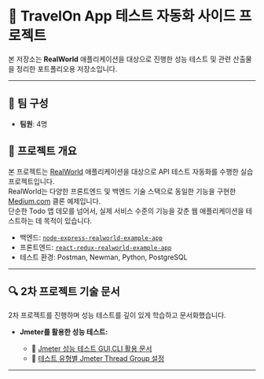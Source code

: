 # 📱 TravelOn App 테스트 자동화 사이드 프로젝트

본 저장소는 **RealWorld** 애플리케이션을 대상으로 진행한 성능 테스트 및 관련 산출물을 정리한 포트폴리오용 저장소입니다.

---

## 👥 팀 구성
- **팀원**: 4명

## 📌 프로젝트 개요
본 프로젝트는 [RealWorld](https://github.com/gothinkster/realworld) 애플리케이션을 대상으로 API 테스트 자동화를 수행한 실습 프로젝트입니다.  
RealWorld는 다양한 프론트엔드 및 백엔드 기술 스택으로 동일한 기능을 구현한 [Medium.com](https://medium.com) 클론 예제입니다.  
단순한 Todo 앱 데모를 넘어서, 실제 서비스 수준의 기능을 갖춘 웹 애플리케이션을 테스트하는 데 목적이 있습니다.

- 백엔드: [`node-express-realworld-example-app`](https://github.com/gothinkster/node-express-realworld-example-app)  
- 프론트엔드: [`react-redux-realworld-example-app`](https://github.com/gothinkster/react-redux-realworld-example-app)  
- 테스트 환경: Postman, Newman, Python, PostgreSQL

---

## 🔍 2차 프로젝트 기술 문서

2차 프로젝트를 진행하며 성능 테스트를 깊이 있게 학습하고 문서화했습니다.

* **Jmeter를 활용한 성능 테스트:**

  * 📕 [Jmeter 성능 테스트 GUI,CLI 활용 문서](https://detailed-recorder-6cd.notion.site/2-Jmeter-1f3b03b4e0dd8080a8b6f64dd5bf6d67?pvs=4)
  * 📕 [테스트 유형별 Jmeter Thread Group 설정](https://detailed-recorder-6cd.notion.site/2-Jmeter-Thread-Group-1f3b03b4e0dd809e9641c4795b24e5e1?pvs=4)

---